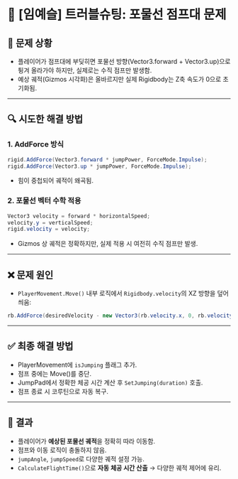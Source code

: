 # 🧩 [임예슬] 트러블슈팅: 포물선 점프대 문제

## 📌 문제 상황

- 플레이어가 점프대에 부딪히면 포물선 방향(Vector3.forward + Vector3.up)으로 튕겨 올라가야 하지만, 실제로는 수직 점프만 발생함.
- 예상 궤적(Gizmos 시각화)은 올바르지만 실제 Rigidbody는 Z축 속도가 0으로 초기화됨.

---

## 🔍 시도한 해결 방법

### 1. **AddForce 방식**
```csharp
rigid.AddForce(Vector3.forward * jumpPower, ForceMode.Impulse);
rigid.AddForce(Vector3.up * jumpPower, ForceMode.Impulse);
```
- 힘이 중첩되어 궤적이 왜곡됨.

### 2. **포물선 벡터 수학 적용**
```csharp
Vector3 velocity = forward * horizontalSpeed;
velocity.y = verticalSpeed;
rigid.velocity = velocity;
```
- Gizmos 상 궤적은 정확하지만, 실제 적용 시 여전히 수직 점프만 발생.

---

## ❌ 문제 원인

- `PlayerMovement.Move()` 내부 로직에서 `Rigidbody.velocity`의 XZ 방향을 덮어씌움:
```csharp
rb.AddForce(desiredVelocity - new Vector3(rb.velocity.x, 0, rb.velocity.z), ForceMode.VelocityChange);
```

---

## ✅ 최종 해결 방법

- PlayerMovement에 `isJumping` 플래그 추가.
- 점프 중에는 Move()를 중단.
- JumpPad에서 정확한 체공 시간 계산 후 `SetJumping(duration)` 호출.
- 점프 종료 시 코루틴으로 자동 복구.

---

## 🎯 결과

- 플레이어가 **예상된 포물선 궤적**을 정확히 따라 이동함.
- 점프와 이동 로직이 충돌하지 않음.
- `jumpAngle`, `jumpSpeed`로 다양한 궤적 설정 가능.
- `CalculateFlightTime()`으로 **자동 체공 시간 산출** → 다양한 궤적 제어에 유리.
